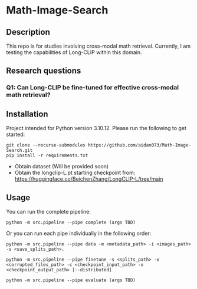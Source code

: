 # Math-Image-Search
## Description

This repo is for studies involving cross-modal math retrieval. Currently, I am testing the capabilities of Long-CLIP within this domain.

## Research questions

### Q1: Can Long-CLIP be fine-tuned for effective cross-modal math retrieval?

## Installation

Project intended for Python version 3.10.12. Please run the following to get started:

```
git clone --recurse-submodules https://github.com/aidan073/Math-Image-Search.git
pip install -r requirements.txt
```

- Obtain dataset (Will be provided soon)
- Obtain the longclip-L.pt starting checkpoint from: https://huggingface.co/BeichenZhang/LongCLIP-L/tree/main

## Usage

You can run the complete pipeline:
```
python -m src.pipeline --pipe complete (args TBD)
```

Or you can run each pipe individually in the following order:
```
python -m src.pipeline --pipe data -m <metadata_path> -i <images_path> -s <save_splits_path>.
```
```
python -m src.pipeline --pipe finetune -s <splits_path> -x <corrupted_files_path> -c <checkpoint_input_path> -o <checkpoint_output_path> [--distributed]
```
```
python -m src.pipeline --pipe evaluate (args TBD)
```


